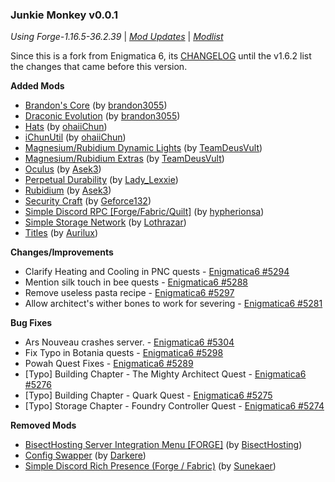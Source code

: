 ### Junkie Monkey v0.0.1

_Using Forge-1.16.5-36.2.39_ | _[Mod Updates](https://github.com/Junkie-Monkey/JMM/blob/master/changelogs/changelog_mods_0.0.1.md)_ | _[Modlist](https://github.com/Junkie-Monkey/JMM/blob/master/changelogs/modlist_0.0.1.md)_

Since this is a fork from Enigmatica 6, its [CHANGELOG](https://github.com/EnigmaticaModpacks/Enigmatica6/blob/master/changelogs/CHANGELOG.md#enigmatica-6--enigmatica-6-expert-v162) until the v1.6.2 list the changes that came before this version.

**Added Mods**

-   [Brandon's Core](https://www.curseforge.com/minecraft/mc-mods/brandons-core) (by [brandon3055](https://www.curseforge.com/members/brandon3055/projects))
-   [Draconic Evolution](https://www.curseforge.com/minecraft/mc-mods/draconic-evolution) (by [brandon3055](https://www.curseforge.com/members/brandon3055/projects))
-   [Hats](https://www.curseforge.com/minecraft/mc-mods/hats) (by [ohaiiChun](https://www.curseforge.com/members/ohaiiChun/projects))
-   [iChunUtil](https://www.curseforge.com/minecraft/mc-mods/ichunutil) (by [ohaiiChun](https://www.curseforge.com/members/ohaiiChun/projects))
-   [Magnesium/Rubidium Dynamic Lights](https://www.curseforge.com/minecraft/mc-mods/dynamiclights-reforged) (by [TeamDeusVult](https://www.curseforge.com/members/TeamDeusVult/projects))
-   [Magnesium/Rubidium Extras](https://www.curseforge.com/minecraft/mc-mods/magnesium-extras) (by [TeamDeusVult](https://www.curseforge.com/members/TeamDeusVult/projects))
-   [Oculus](https://www.curseforge.com/minecraft/mc-mods/oculus) (by [Asek3](https://www.curseforge.com/members/Asek3/projects))
-   [Perpetual Durability](https://www.curseforge.com/minecraft/mc-mods/perpetual-durability) (by [Lady_Lexxie](https://www.curseforge.com/members/Lady_Lexxie/projects))
-   [Rubidium](https://www.curseforge.com/minecraft/mc-mods/rubidium) (by [Asek3](https://www.curseforge.com/members/Asek3/projects))
-   [Security Craft](https://www.curseforge.com/minecraft/mc-mods/security-craft) (by [Geforce132](https://www.curseforge.com/members/Geforce132/projects))
-   [Simple Discord RPC [Forge/Fabric/Quilt]](https://www.curseforge.com/minecraft/mc-mods/simple-discord-rpc) (by [hypherionsa](https://www.curseforge.com/members/hypherionsa/projects))
-   [Simple Storage Network](https://www.curseforge.com/minecraft/mc-mods/simple-storage-network) (by [Lothrazar](https://www.curseforge.com/members/Lothrazar/projects))
-   [Titles](https://www.curseforge.com/minecraft/mc-mods/titles) (by [Aurilux](https://www.curseforge.com/members/Aurilux/projects))

**Changes/Improvements**

-   Clarify Heating and Cooling in PNC quests - [Enigmatica6 \#5294](https://github.com/EnigmaticaModpacks/Enigmatica6/issues/5294)
-   Mention silk touch in bee quests - [Enigmatica6 \#5288](https://github.com/EnigmaticaModpacks/Enigmatica6/issues/5288)
-   Remove useless pasta recipe - [Enigmatica6 \#5297](https://github.com/EnigmaticaModpacks/Enigmatica6/issues/5297)
-   Allow architect's wither bones to work for severing - [Enigmatica6 \#5281](https://github.com/EnigmaticaModpacks/Enigmatica6/issues/5281)

**Bug Fixes**

-   Ars Nouveau crashes server. - [Enigmatica6 \#5304](https://github.com/EnigmaticaModpacks/Enigmatica6/issues/5304)
-   Fix Typo in Botania quests - [Enigmatica6 \#5298](https://github.com/EnigmaticaModpacks/Enigmatica6/issues/5298)
-   Powah Quest Fixes - [Enigmatica6 \#5289](https://github.com/EnigmaticaModpacks/Enigmatica6/issues/5289)
-   [Typo] Building Chapter - The Mighty Architect Quest - [Enigmatica6 \#5276](https://github.com/EnigmaticaModpacks/Enigmatica6/issues/5276)
-   [Typo] Building Chapter - Quark Quest - [Enigmatica6 \#5275](https://github.com/EnigmaticaModpacks/Enigmatica6/issues/5275)
-   [Typo] Storage Chapter - Foundry Controller Quest - [Enigmatica6 \#5274](https://github.com/EnigmaticaModpacks/Enigmatica6/issues/5274)

**Removed Mods**

-   [BisectHosting Server Integration Menu [FORGE]](https://www.curseforge.com/minecraft/mc-mods/bisecthosting-server-integration-menu-forge) (by [BisectHosting](https://www.curseforge.com/members/BisectHosting/projects))
-   [Config Swapper](https://www.curseforge.com/minecraft/mc-mods/config-swapper) (by [Darkere](https://www.curseforge.com/members/Darkere/projects))
-   [Simple Discord Rich Presence (Forge /  Fabric)](https://www.curseforge.com/minecraft/mc-mods/simple-discord-rich-presence) (by [Sunekaer](https://www.curseforge.com/members/Sunekaer/projects))

